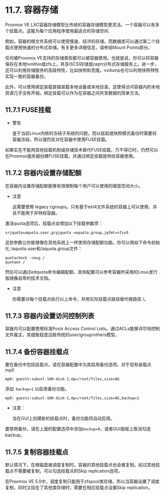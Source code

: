 # 11.7. 容器存储

Proxmox VE LXC容器存储模型比传统的容器存储模型更灵活。一个容器可以有多个挂载点。这能为每个应用程序使用最适合的存储空间.

例如，容器的根文件系统可以使用慢速、经济的存储，而数据库可以通过第二个挂载点使用快速的分布式存储。有关更多详细信息，请参阅Mount Points部分。

任何被Proxmox VE支持的存储类型都可以被容器使用。也就是说，你可以将容器保存在本地lvmthin或zfs上，共享iSCSI存储或ceph分布式存储服务上。进一步，还可以利用存储服务的高级特性，比如快照和克隆。vzdump也可以利用快照特性实现一致的容器备份。

此外，可以使用绑定装载直接装载本地设备或本地目录。这使得访问容器内的本地资源几乎没有开销。绑定挂载可以作为在容器之间共享数据的简单方法。

## 11.7.1 FUSE挂载

- 警告
  
  鉴于当前Linux内核的冻结子系统的问题，而以挂起或快照模式备份时需要将容器冻结，所以强烈反对在容器中使用FUSE挂载。

如果实在不能用其他挂载机制或存储技术替代FUSE挂载，万不得已时，仍然可以在Proxmox服务器创建FUSE挂载，并通过绑定挂载提供给容器使用。

## 11.7.2 容器内设置存储配额

在容器内设置存储配额能够有效限制每个用户可以使用的硬盘空间大小。

- 注意

  这需要使用 legacy cgroups。只有基于ext4文件系统的容器上可以使用，并且不能用于非特权容器。

激活quota选项后，挂载点会增加以下挂载参数项：

```
srjquota=aquota.user,grpjquota =aquota.group,jqfmt=vfsv0
```

这些参数让你能够像在其他系统上一样使用存储配额功能。你可以用如下命令初始化
/aquota.user和/aquota.group文件：

```
quotacheck -cmug /
quotaon /
```

然后可以通过edquota命令编辑配额。具体配置可以参考容器所采用的Linux发行版镜像自带的技术文档。

- 注意

  你需要对每个挂载点执行以上命令，并用实际挂载点路径替代根路径 /。


## 11.7.3 容器内设置访问控制列表

容器内可以配置使用标准Posix Access Control Lists。通过ACLs能够详尽地控制文件属主，其细致程度远胜传统的user/group/others模型。

## 11.7.4 备份容器挂载点

要在备份中包括挂载点，请在容器配置中为其启用备份选项。对于现有装载点mp0

```
mp0: guests:subvol-100-disk-1,mp=/root/files,size=8G
```

添加` backup=1` 以启用备份功能。

```
mp0: guests:subvol-100-disk-1,mp=/root/files,size=8G,backup=1
```

- 注意： 

  当在GUI上创建新的挂载点时，备份功能将自动启用。

要禁用备份，请在上面的配置选项中添加`backup=0`，或者GUI面板上取消勾选backup。


## 11.7.5 复制容器挂载点

默认情况下，在根磁盘被调度复制时，容器的其他挂载点也会被复制。如过其他挂载点不需要被复制，可以勾选挂载点的Skip replication选项。

在Proxmox VE 5.0中，调度复制只能用于zfspool类存储，所以当容器设置了调度复制，同时又挂在了其他类存储时，需要在相应挂载点设置Skip replication。

